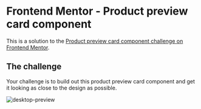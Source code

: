# Frontend Mentor - Product preview card component

This is a solution to the [Product preview card component challenge on Frontend Mentor](https://www.frontendmentor.io/challenges/product-preview-card-component-GO7UmttRfa).

## The challenge

Your challenge is to build out this product preview card component and get it looking as close to the design as possible.

![desktop-preview](https://github.com/user-attachments/assets/6bb674d4-adcd-4cf2-8bc7-d94aaebb1ebb)

